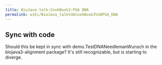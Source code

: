```yaml
---
title: BioJava talk:CookBook3:PSA DNA
permalink: wiki/BioJava_talk%3ACookBook3%3APSA_DNA
---
```


Sync with code
--------------

Should this be kept in sync with demo.TestDNANeedlemanWunsch in the
biojava3-alignment package? It's still recognizable, but is starting to
diverge.
